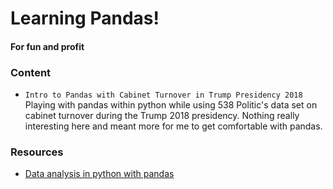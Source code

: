 # Learning Pandas! 

#### For fun and profit

### Content

- `Intro to Pandas with Cabinet Turnover in Trump Presidency 2018` Playing with pandas within python 
  while using 538 Politic's data set on cabinet turnover during the Trump 2018 presidency. Nothing
  really interesting here and meant more for me to get comfortable with pandas. 

### Resources

- [Data analysis in python with pandas](https://www.youtube.com/playlist?list=PL5-da3qGB5ICCsgW1MxlZ0Hq8LL5U3u9y)
